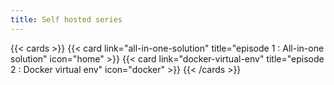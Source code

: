 ```yaml
---
title: Self hosted series 
---
```



{{< cards >}}
  {{< card link="all-in-one-solution" title="episode 1 : All-in-one solution" icon="home" >}}
  {{< card link="docker-virtual-env" title="episode 2 : Docker virtual env" icon="docker" >}}
{{< /cards >}}